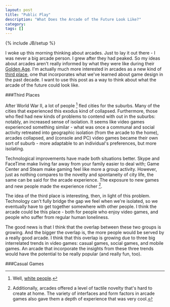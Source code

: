 ```yaml
---
layout: post
title: "Public Play"
description: "What Does the Arcade of the Future Look Like?"
category:
tags: []
---
```

{% include JB/setup %}

I woke up this morning thinking about arcades. Just to lay it out there - I was never a big arcade person. I grew after they had peaked. So my ideas about arcades aren't really informed by what they were like during their [Golden Age](http://en.wikipedia.org/wiki/Golden_age_of_arcade_video_games). I'm actually much more interested in arcades as a new kind of [third place](http://en.wikipedia.org/wiki/Third_place), one that incorporates what we've learned about game design in the past decade. I want to use this post as a way to think about what the arcade of the future could look like.

###Third Places

After World War II, a lot of people [^6] fled cities for the suburbs. Many of the cities that experienced this exodus kind of collapsed. Furthermore, those who fled had new kinds of problems to contend with out in the suburbs: notably, an increased sense of isolation. It seems like video games experienced something similar - what was once a communal and social activity retreated into geographic isolation (from the arcade to the home), arcades collapsed, and (console and PC) video games became their own sort of suburb - more adaptable to an individual's preferences, but more isolating.

Technological improvements have made both situations better. Skype and FaceTime make living far away from your family easier to deal with; Game Center and Steam make gaming feel like more a group activity. However, just as nothing compares to the novelty and spontaneity of city life, the same can be said for the arcade experience. The exposure to new games and new people made the experience richer [^7].

The idea of the third place is interesting, then, in light of this problem. Technology can't fully bridge the gap we feel when we're isolated, so we eventually have to get together somewhere with other people. I think the arcade could be this place - both for people who enjoy video games, and people who suffer from regular human loneliness. 

The good news is that I think that the overlap between these two groups is growing. And the bigger the overlap is, the more people would be served by a really good arcade. I think that this overlap is growing due to three big interrelated trends in video games: casual games, social games, and mobile games. An arcade that incorporate the insights from these three trends would have the potential to be really popular (and really fun, too).

###Casual Games


[^6]: Well, [white people](http://en.wikipedia.org/wiki/White_flight).
[^7]: Additionally, arcades offered a level of tactile novelty that's hard to create at home. The variety of interfaces and form factors in arcade games also gave them a depth of experience that was very cool.